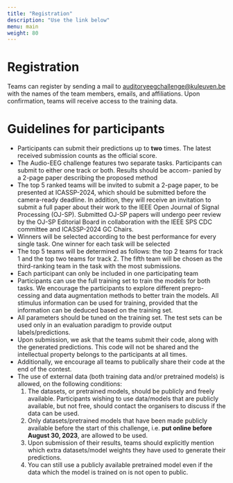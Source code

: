 ```yaml
---
title: "Registration"
description: "Use the link below"
menu: main
weight: 80
---
```


# Registration
Teams can register by sending a mail to
auditoryeegchallenge@kuleuven.be with the names of the team members, emails, and affiliations. Upon confirmation, teams will receive access to the training data. 


# Guidelines for participants

- Participants can submit their predictions up to **two** times. The latest received submission counts as the official score.
- The Audio-EEG challenge features two separate tasks. Participants can submit to either one track or both. Results should be accom-
panied by a 2-page paper describing the proposed method
- The top 5 ranked teams will be invited to submit a 2-page paper, to be presented at ICASSP-2024, which should be submitted before
the camera-ready deadline. In addition, they will receive an invitation to submit a full paper about their work to the IEEE Open Journal
of Signal Processing (OJ-SP). Submitted OJ-SP papers will undergo peer review by the OJ-SP Editorial Board in collaboration with
the IEEE SPS CDC committee and ICASSP-2024 GC Chairs.
- Winners will be selected according to the best performance for every single task. One winner for each task will be selected
- The top 5 teams will be determined as follows: the top 2 teams for track 1 and the top two teams for track 2. The fifth team will be
chosen as the third-ranking team in the task with the most submissions.
- Each participant can only be included in one participating team    
- Participants can use the full training set to train the models for both tasks. We encourage the participants to explore different prepro-
cessing and data augmentation methods to better train the models. All stimulus information can be used for training, provided that the
information can be deduced based on the training set.
- All parameters should be tuned on the training set. The test sets can be used only in an evaluation paradigm to provide output
labels/predictions.
- Upon submission, we ask that the teams submit their code, along with the generated predictions. This code will not be shared and the intellectual property belongs to the participants at all times. 
- Additionally, we encourage all teams to publically share their code at the end of the contest. 
- The use of external data (both training data and/or pretrained models) is allowed, on the following conditions: 
    1. The datasets, or pretrained models, should be publicly and freely available. Participants wishing to use data/models that are publicly available, but not free, should contact the organisers to discuss if the data can be used. 
    2. Only datasets/pretrained models that have been made publicly available before the start of this challenge, i.e. **put online before August 30, 2023**, are allowed to be used. 
    3. Upon submission of their results, teams should explicitly mention which extra datasets/model weights they have used to generate their predictions.
    4. You can still use a publicly available pretrained model even if the data which the model is trained on is not open to public.


